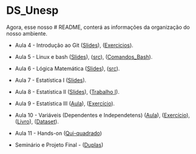 # DS_Unesp
Agora, esse nosso # README, conterá as informações da organização do nosso ambiente.

* Aula 4 - Introdução ao Git ([Slides](https://github.com/claytontey/DS_Unesp/blob/main/aulas/Git/GitHub_1.pdf)), ([Exercicios](https://github.com/claytontey/DS_Unesp/tree/main/Work_Git)).

* Aula 5 - Linux e bash ([Slides](https://github.com/claytontey/DS_Unesp/blob/main/aulas/Linux_Bash/Linux.pdf)), ([src](https://github.com/claytontey/DS_Unesp/tree/main/aulas/Linux_Bash/src)), ([Comandos_Bash](https://github.com/claytontey/DS_Unesp/blob/main/aulas/Linux_Bash/aula_bash.pdf)).

* Aula 6 - Lógica Matemática ([Slides](https://github.com/claytontey/DS_Unesp/blob/main/aulas/Logica_Matematica/Lógica_Matemática.pdf)), ([src](https://github.com/claytontey/DS_Unesp/blob/main/aulas/Logica_Matematica/Curso_de_Estatística_Parte_1.ipynb)).

* Aula 7 - Estatística I ([Slides](https://github.com/claytontey/DS_Unesp/blob/main/aulas/Estatistica/Estatística_I.pdf)).

* Aula 8 - Estatística II ([Slides](https://github.com/claytontey/DS_Unesp/blob/main/aulas/Estatistica/Estatística_II.pdf)), ([Trabalho I](https://github.com/claytontey/DS_Unesp/blob/main/aulas/Estatistica/trab1_estatistica.tex)).

* Aula 9 - Estatística III ([Aula](https://github.com/claytontey/DS_Unesp/blob/main/aulas/Estatistica/Estatística_III-aula.pdf)), ([Exercício](https://github.com/claytontey/DS_Unesp/blob/main/aulas/Estatistica/Exercícios_Estatistica_III.pdf)).

* Aula 10 - Variáveis (Dependentes e Independetens) ([Aula](https://github.com/claytontey/DS_Unesp/blob/main/aulas/Variáveis/relação_Variavaies.pdf)), ([Exercício](https://github.com/claytontey/DS_Unesp/blob/main/aulas/Variáveis/Análise_Descritiva.ipynb)), ([Livro](https://github.com/claytontey/DS_Unesp/blob/main/aulas/Variáveis/os-sample.pdf)), ([Dataset](https://github.com/claytontey/DS_Unesp/blob/main/aulas/Variáveis/dados.csv)).

* Aula 11 - Hands-on ([Qui-quadrado](https://github.com/claytontey/DS_Unesp/tree/main/aulas/hands_on/qui-quadrado))

* Seminário e Projeto Final - ([Duplas](https://github.com/claytontey/DS_Unesp/tree/main/Seminarios))